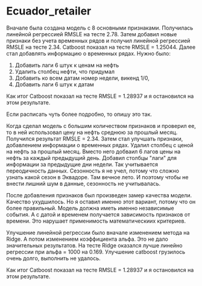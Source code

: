 # Ecuador_retailer
Вначале была создана модель с 8 основными признаками. Получилась линейной регрессией  RMSLE на тесте 2.78.
Затем добавил новые  признаки без учета временных рядов и получил линейной регрессией RMSLE на тесте 2.34.
Catboost показал на тесте RMSLE = 1.25044.
Далее стал добавлять информацию о временных рядах. Нужно было:
1. Добавить лаги 6 штук к ценам на нефть
2. Удалить столбец нефти, что придумал
3. Добавить ко всем датам номер недели, викенд 1/0, 
4. Добавить лаги 6 штук к датам
   
Как итог Catboost показал на тесте RMSLE = 1.28937 и я остановился на этом результате.

Если расписать чуть более подробно, то опишу это так.

Когда сделал модель с большим количеством признаков и проверил ее, то в ней использовал цену на нефть среднюю за прошлый месяц. Получился результат RMSLE = 2.34. Затем стал улучшать признаки, добавлением информации о временных рядах. Удалил столбец с ценой на нефть за прошлый месяц. Вместо него добваил 6 лагов цены на нефть за каждый предыдущий день. Добавил столбцы "лаги" для информации за предыдущие дни недели. Так учитывается переодичность данных. Сезонность я не учел, потому что сложно узнать какой сезон в Эквадоре. Там вечное лето. И поэтому чтобы не внести лишний шум в данные, сезонность не учитывалась.

После добавления признаков был произведен замер качества модели. Качество ухудшилось. Но я оставил именно этот вариант, потому что он более правильный. Модель должна иметь именно независимые события. А с датой и временем получается зависимость признаков от времени. Это нарушает применимость математическиих критериев.

Улучшение линейной регрессии было вначале изменением метода на Ridge. А потом изменением коэффициента альфа. Это не дало значительных результатов. На тесте Ridge оказался лучше линейно регрессии при альфа = 1000 на 0.169. Улучшение catboost грузилось очень долго, выполнить не удалось.

Как итог Catboost показал на тесте RMSLE = 1.28937 и я остановился на этом результате.
